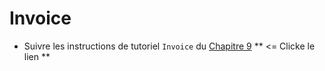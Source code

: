 # Invoice

* Suivre les instructions de tutoriel `Invoice` du [Chapitre 9](../M.Manning/chapter9) ** <= Clicke le lien **
